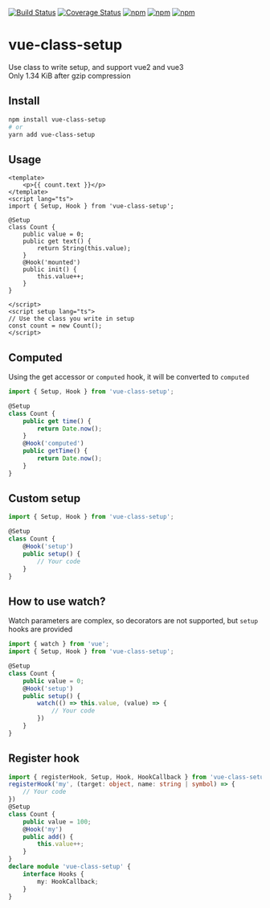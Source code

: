 [![Build Status](https://github.com/fmfe/vue-class-setup/workflows/CI/badge.svg)](https://github.com/fmfe/vue-class-setup/actions)
<a href='https://coveralls.io/github/fmfe/vue-class-setup?branch=main'><img src='https://coveralls.io/repos/github/fmfe/vue-class-setup/badge.svg?branch=main' alt='Coverage Status' /></a>
[![npm](https://img.shields.io/npm/v/vue-class-setup.svg)](https://www.npmjs.com/package/vue-class-setup) 
[![npm](https://img.shields.io/npm/dm/vue-class-setup.svg)](https://www.npmjs.com/package/vue-class-setup)
[![npm](https://img.shields.io/npm/dt/vue-class-setup.svg)](https://www.npmjs.com/package/vue-class-setup)
# vue-class-setup
Use class to write setup, and support vue2 and vue3    
Only 1.34 KiB after gzip compression

## Install
```bash
npm install vue-class-setup
# or
yarn add vue-class-setup
```

## Usage
```vue
<template>
    <p>{{ count.text }}</p>
</template>
<script lang="ts">
import { Setup, Hook } from 'vue-class-setup';

@Setup
class Count {
    public value = 0;
    public get text() {
        return String(this.value);
    }
    @Hook('mounted')
    public init() {
        this.value++;
    }
}

</script>
<script setup lang="ts">
// Use the class you write in setup
const count = new Count();
</script>
```

## Computed
Using the get accessor or `computed` hook, it will be converted to `computed`
```ts
import { Setup, Hook } from 'vue-class-setup';

@Setup
class Count {
    public get time() {
        return Date.now();
    }
    @Hook('computed')
    public getTime() {
        return Date.now();
    }
}
```
## Custom setup
```ts
import { Setup, Hook } from 'vue-class-setup';

@Setup
class Count {
    @Hook('setup')
    public setup() {
        // Your code
    }
}
```
## How to use watch?
Watch parameters are complex, so decorators are not supported, but `setup` hooks are provided
```ts
import { watch } from 'vue';
import { Setup, Hook } from 'vue-class-setup';

@Setup
class Count {
    public value = 0;
    @Hook('setup')
    public setup() {
        watch(() => this.value, (value) => {
            // Your code
        })
    }
}
```
## Register hook
```ts
import { registerHook, Setup, Hook, HookCallback } from 'vue-class-setup'
registerHook('my', (target: object, name: string | symbol) => {
    // Your code
})
@Setup
class Count {
    public value = 100;
    @Hook('my')
    public add() {
        this.value++;
    }
}
declare module 'vue-class-setup' {
    interface Hooks {
        my: HookCallback;
    }
}
```